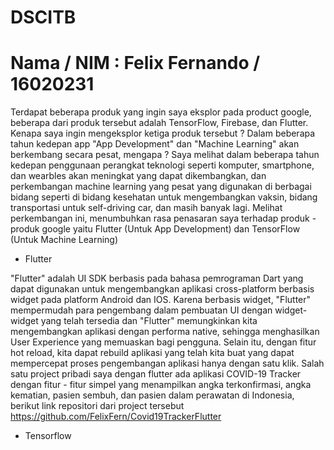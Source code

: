 # DSCITB
# Nama / NIM : Felix Fernando / 16020231 
Terdapat beberapa produk yang ingin saya eksplor pada product google, beberapa dari produk tersebut adalah TensorFlow, Firebase, dan Flutter. Kenapa saya ingin mengeksplor ketiga produk tersebut ? Dalam beberapa tahun kedepan app "App Development" dan "Machine Learning" akan berkembang secara pesat, mengapa ? Saya melihat dalam beberapa tahun kedepan penggunaan perangkat teknologi seperti komputer, smartphone, dan wearbles akan meningkat yang dapat dikembangkan, dan perkembangan machine learning yang pesat yang digunakan di berbagai bidang seperti di bidang kesehatan untuk mengembangkan vaksin, bidang transportasi untuk self-driving car, dan masih banyak lagi. Melihat perkembangan ini, menumbuhkan rasa penasaran saya terhadap produk - produk google yaitu Flutter (Untuk App Development) dan TensorFlow (Untuk Machine Learning)

- Flutter 

"Flutter" adalah UI SDK berbasis pada bahasa pemrograman Dart yang dapat digunakan untuk mengembangkan aplikasi cross-platform berbasis widget pada platform Android dan IOS. Karena berbasis widget, "Flutter" mempermudah para pengembang dalam pembuatan UI dengan widget-widget yang telah tersedia dan "Flutter" memungkinkan kita mengembangkan aplikasi dengan performa native, sehingga menghasilkan User Experience yang memuaskan bagi pengguna. Selain itu, dengan fitur hot reload, kita dapat rebuild aplikasi yang telah kita buat yang dapat mempercepat proses pengembangan aplikasi hanya dengan satu klik. Salah satu project pribadi saya dengan flutter ada aplikasi COVID-19 Tracker dengan fitur - fitur simpel yang menampilkan angka terkonfirmasi, angka kematian, pasien sembuh, dan pasien dalam perawatan di Indonesia, berikut link repositori dari project tersebut https://github.com/FelixFern/Covid19TrackerFlutter 

- Tensorflow
